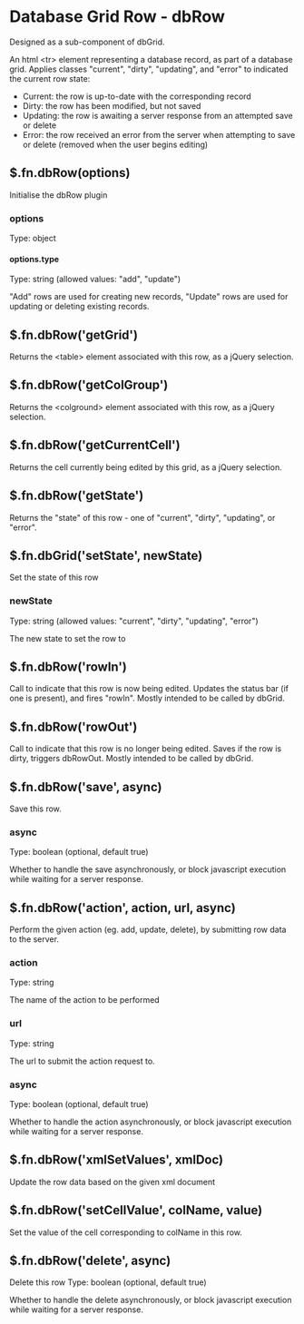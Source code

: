# Database Grid Row - dbRow
Designed as a sub-component of dbGrid.

An html \<tr\> element representing a database record, as part of a database grid. Applies classes "current", "dirty",
"updating", and "error" to indicated the current row state:

- Current: the row is up-to-date with the corresponding record
- Dirty: the row has been modified, but not saved
- Updating: the row is awaiting a server response from an attempted save or delete
- Error: the row received an error from the server when attempting to save or delete (removed when the user begins editing)

## $.fn.dbRow(options)
Initialise the dbRow plugin

### options
Type: object

#### options.type
Type: string (allowed values: "add", "update")

"Add" rows are used for creating new records, "Update" rows are used for updating or deleting existing records.

## $.fn.dbRow('getGrid')
Returns the \<table\> element associated with this row, as a jQuery selection.

## $.fn.dbRow('getColGroup')
Returns the \<colground\> element associated with this row, as a jQuery selection.

## $.fn.dbRow('getCurrentCell')
Returns the cell currently being edited by this grid, as a jQuery selection.

## $.fn.dbRow('getState')
Returns the "state" of this row - one of "current", "dirty", "updating", or "error".

## $.fn.dbGrid('setState', newState)
Set the state of this row

### newState
Type: string (allowed values: "current", "dirty", "updating", "error")

The new state to set the row to

## $.fn.dbRow('rowIn')
Call to indicate that this row is now being edited. Updates the status bar (if one is present), and fires "rowIn". Mostly intended to be called by dbGrid.

## $.fn.dbRow('rowOut')
Call to indicate that this row is no longer being edited. Saves if the row is dirty, triggers dbRowOut. Mostly intended to be called by dbGrid.

## $.fn.dbRow('save', async)
Save this row.

### async
Type: boolean (optional, default true)

Whether to handle the save asynchronously, or block javascript execution while waiting for a server response.

## $.fn.dbRow('action', action, url, async)
Perform the given action (eg. add, update, delete), by submitting row data to the server.

### action
Type: string

The name of the action to be performed

### url
Type: string

The url to submit the action request to.

### async
Type: boolean (optional, default true)

Whether to handle the action asynchronously, or block javascript execution while waiting for a server response.

## $.fn.dbRow('xmlSetValues', xmlDoc)
Update the row data based on the given xml document

## $.fn.dbRow('setCellValue', colName, value)
Set the value of the cell corresponding to colName in this row.

## $.fn.dbRow('delete', async)
Delete this row
Type: boolean (optional, default true)

Whether to handle the delete asynchronously, or block javascript execution while waiting for a server response.